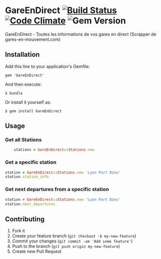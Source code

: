 # GareEnDirect [![Build Status](https://secure.travis-ci.org/Florian95/GareEnDirect.png)](http://travis-ci.org/Florian95/GareEnDirect) [![Code Climate](https://codeclimate.com/github/Florian95/GareEnDirect.png)](https://codeclimate.com/github/Florian95/GareEnDirect) ![Gem Version](https://badge.fury.io/gh/Florian95%2FGareEnDirect.png)

GareEnDirect - Toutes les informations de vos gares en direct (Scrapper de gares-en-mouvement.com)

## Installation

Add this line to your application's Gemfile:

    gem 'GareEnDirect'

And then execute:

    $ bundle

Or install it yourself as:

    $ gem install GareEnDirect

## Usage

### Get all Stations

```ruby
    stations = GareEnDirect::Stations.new
```

### Get a specific station

```ruby
station = GareEnDirect::Stations.new 'Lyon Part Dieu'
station.station_info
```

### Get next departures from a specific station

```ruby
station = GareEnDirect::Stations.new 'Lyon Part Dieu'
station.next_departures
```

## Contributing

1. Fork it
2. Create your feature branch (`git checkout -b my-new-feature`)
3. Commit your changes (`git commit -am 'Add some feature'`)
4. Push to the branch (`git push origin my-new-feature`)
5. Create new Pull Request
